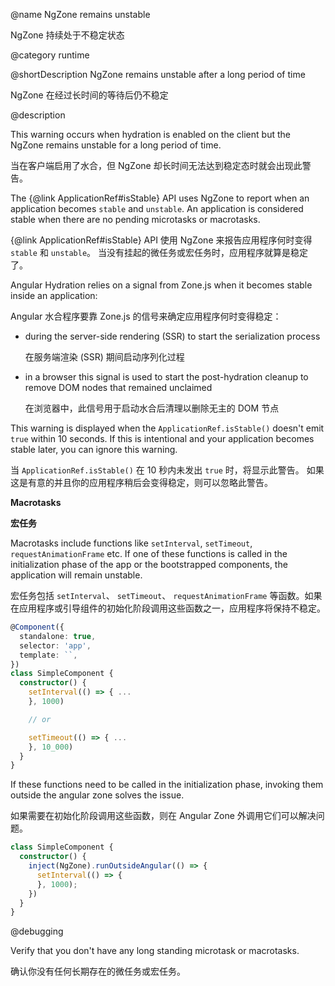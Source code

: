@name NgZone remains unstable

NgZone 持续处于不稳定状态

@category runtime

@shortDescription NgZone remains unstable after a long period of time

NgZone 在经过长时间的等待后仍不稳定

@description

This warning occurs when hydration is enabled on the client but the NgZone remains unstable for a long period of time.

当在客户端启用了水合，但 NgZone 却长时间无法达到稳定态时就会出现此警告。

The {@link ApplicationRef#isStable} API uses NgZone to report when an application becomes `stable` and `unstable`. An application is considered stable when there are no pending microtasks or macrotasks.

{@link ApplicationRef#isStable} API 使用 NgZone 来报告应用程序何时变得 `stable` 和 `unstable`。 当没有挂起的微任务或宏任务时，应用程序就算是稳定了。

Angular Hydration relies on a signal from Zone.js when it becomes stable inside an application:

Angular 水合程序要靠 Zone.js 的信号来确定应用程序何时变得稳定：

* during the server-side rendering \(SSR\) to start the serialization process

  在服务端渲染 \(SSR\) 期间启动序列化过程

* in a browser this signal is used to start the post-hydration cleanup to remove DOM nodes that remained unclaimed

  在浏览器中，此信号用于启动水合后清理以删除无主的 DOM 节点

This warning is displayed when the `ApplicationRef.isStable()` doesn't emit `true` within 10 seconds. If this is intentional and your application becomes stable later, you can ignore this warning.

当 `ApplicationRef.isStable()` 在 10 秒内未发出 `true` 时，将显示此警告。 如果这是有意的并且你的应用程序稍后会变得稳定，则可以忽略此警告。

**Macrotasks**

**宏任务**

Macrotasks include functions like `setInterval`, `setTimeout`, `requestAnimationFrame` etc.
If one of these functions is called in the initialization phase of the app or the bootstrapped components, the application will remain unstable.

宏任务包括 `setInterval`、 `setTimeout`、 `requestAnimationFrame` 等函数。如果在应用程序或引导组件的初始化阶段调用这些函数之一，应用程序将保持不稳定。

```typescript
@Component({
  standalone: true,
  selector: 'app',
  template: ``,
})
class SimpleComponent {
  constructor() {
    setInterval(() => { ...
    }, 1000)

    // or 

    setTimeout(() => { ...
    }, 10_000)
  }
}
```

If these functions need to be called in the initialization phase, invoking them outside the angular zone solves the issue.

如果需要在初始化阶段调用这些函数，则在 Angular Zone 外调用它们可以解决问题。

```typescript
class SimpleComponent {
  constructor() {
    inject(NgZone).runOutsideAngular(() => {
      setInterval(() => {
      }, 1000);
    })
  }
}
```

@debugging

Verify that you don't have any long standing microtask or macrotasks.

确认你没有任何长期存在的微任务或宏任务。

